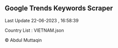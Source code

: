 

## Google Trends Keywords Scraper 
 
Last Update 22-06-2023 , 16:58:39

Country List :
VIETNAM.json



© Abdul Muttaqin 
